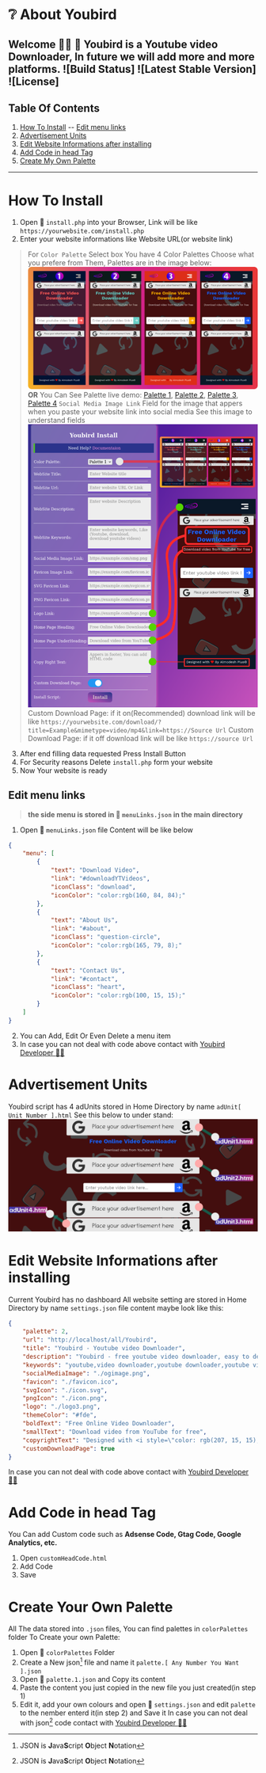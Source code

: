 # :grey_question: About Youbird

Welcome :raising_hand_man:
:information_desk_person: Youbird is a Youtube video Downloader, In future we will add more and more platforms.
![Build Status]
![Latest Stable Version]
![License]
---
## Table Of Contents

1. [How To Install](#how-to-install)
    -- [Edit menu links](#edit-menu-links)
2. [Advertisement Units](#advertisement-units)
3. [Edit Website Informations after installing](#edit-website-informations-after-installing)
4. [Add Code in head Tag](#add-code-in-head-tag)
5. [Create My Own Palette](#create-your-own-palette)
---
# How To Install

1. Open :file_folder: `install.php` into your Browser, Link will be like `https://yourwebsite.com/install.php`
2. Enter your website informations like Website URL(or website link)
> For `Color Palette` Select box You have 4 Color Palettes Choose what you prefere from Them, Palettes are in the image below:
![Youbird Color Palettes](/assets/ybPalettes.png)
**OR**
You Can See Palette live demo: [Palette 1](https://youbird.4up4.com/?p=1), [Palette 2](https://youbird.4up4.com/?p=2), [Palette 3](https://youbird.4up4.com/?p=3), [Palette 4](https://youbird.4up4.com/?p=4)
> `Social Media Image Link` Field for the image that appers when you paste your website link into social media
> See this image to understand fields
![Fields](/assets/fields.png)
> Custom Download Page: if it on(Recommended) download link will be like `https://yourwebsite.com/download/?title=Example&mimetype=video/mp4&link=https://Source Url`
> Custom Download Page: if it off download link will be like `https://source Url`
3. After end filling data requested Press Install Button
4. For Security reasons Delete `install.php` form your website
5. Now Your website is ready
## Edit menu links

> **the side menu is stored in :file_folder: `menuLinks.json` in the main directory**
1. Open :file_folder: `menuLinks.json` file Content will be like below
``` json
{
    "menu": [
        {
            "text": "Download Video",
            "link": "#downloadYTVideos",
            "iconClass": "download",
            "iconColor": "color:rgb(160, 84, 84);"
        },
        {
            "text": "About Us",
            "link": "#about",
            "iconClass": "question-circle",
            "iconColor": "color:rgb(165, 79, 8);"
        },
        {
            "text": "Contact Us",
            "link": "#contact",
            "iconClass": "heart",
            "iconColor": "color:rgb(100, 15, 15);"
        }
    ]
}
```
2. You can Add, Edit Or Even Delete a menu item
3. In case you can not deal with code above contact with [Youbird Developer :technologist:](https://khamsat.com/user/almodheshplus2000)
# Advertisement Units

Youbird script has 4 adUnits stored in Home Directory by name `adUnit[ Unit Number ].html`
See this below to under stand:
![Advertisement Units](/assets/adunits.png)
# Edit Website Informations after installing

Current Youbird has no dashboard
All website setting are stored in Home Directory by name `settings.json`
file content maybe look like this:
``` json
{
    "palette": 2,
    "url": "http://localhost/all/Youbird",
    "title": "Youbird - Youtube video Downloader",
    "description": "Youbird - free youtube video downloader, easy to deal with",
    "keywords": "youtube,video downloader,youtube downloader,youtube video downloader,youbird,video,youtube video",
    "socialMediaImage": "./ogimage.png",
    "favicon": "./favicon.ico",
    "svgIcon": "./icon.svg",
    "pngIcon": "./icon.png",
    "logo": "./logo3.png",
    "themeColor": "#fde",
    "boldText": "Free Online Video Downloader",
    "smallText": "Download video from YouTube for free",
    "copyrightText": "Designed with <i style=\"color: rgb(207, 15, 15);\" class=\"fa fa-heart\"></i> By Almodesh Plus&copy;",
    "customDownloadPage": true
}
```
In case you can not deal with code above contact with [Youbird Developer :technologist:](https://khamsat.com/user/almodheshplus2000)
# Add Code in head Tag

You Can add Custom code such as **Adsense Code, Gtag Code, Google Analytics, etc.**
1. Open `customHeadCode.html`
2. Add Code
3. Save
# Create Your Own Palette

All The data stored into `.json` files, You can find palettes in `colorPalettes` folder
To Create your own Palette:
1. Open :open_file_folder: `colorPalettes` Folder
2. Create a New json[^1] file and name it `palette.[ Any Number You Want ].json`
3. Open :file_folder: `palette.1.json` and Copy its content
4. Paste the content you just copied in the new file you just created(in step 1)
5. Edit it, add your own colours and open :file_folder: `settings.json` and edit `palette` to the nember enterd it(in step 2) and Save it
In case you can not deal with json[^1] code contact with [Youbird Developer :technologist:](https://khamsat.com/user/almodheshplus2000)

[^1]: JSON is **J**ava**S**cript **O**bject **N**otation
